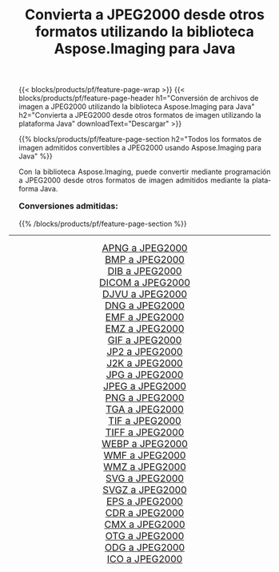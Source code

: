 ﻿---
title: Convierta a JPEG2000 desde otros formatos utilizando la biblioteca Aspose.Imaging para Java 
weight: 3920
url: /es/java/conversion/to/jpeg2000/ 
lang: es
langdirlevel: 2
locales: zh-hans,ja,it,ru,de,es,fr,nl,id,lt,pl,pt,vi,tr,ko,zh-hant,ar,hi,th,sv,cs,uk,he
description: Usando Aspose.Imaging puede convertir a JPEG2000 desde otros formatos usando Java
---

{{< blocks/products/pf/feature-page-wrap >}}
{{< blocks/products/pf/feature-page-header h1="Conversión de archivos de imagen a JPEG2000 utilizando la biblioteca Aspose.Imaging para Java" h2="Convierta a JPEG2000 desde otros formatos de imagen utilizando la plataforma Java" downloadText="Descargar" >}}


{{% blocks/products/pf/feature-page-section  h2="Todos los formatos de imagen admitidos convertibles a JPEG2000 usando Aspose.Imaging para Java" %}}
<p align=justify>Con la biblioteca Aspose.Imaging, puede convertir mediante programación a JPEG2000 desde otros formatos de imagen admitidos mediante la plataforma Java.</p>
<h3 style="margin-top:16px;">
Conversiones admitidas:
</h3>
{{% /blocks/products/pf/feature-page-section %}}
<div class="container-fluid productfamilypage bg-gray">
    <div class="convertypes bg-gray agp-content section">
        <div class="container">
		<hr style="margin-left:-20px;"/>
		<div class="row other-converters" style="gap: 10px;font-size: 19px;text-align:center;">
		    <div class='col-md-3 other-converter remove-lp remove-rp'><a href="/imaging/es/java/conversion/apng-to-jpeg2000/" style="padding:15px;">APNG a JPEG2000</a></div>
<div class='col-md-3 other-converter remove-lp remove-rp'><a href="/imaging/es/java/conversion/bmp-to-jpeg2000/" style="padding:15px;">BMP a JPEG2000</a></div>
<div class='col-md-3 other-converter remove-lp remove-rp'><a href="/imaging/es/java/conversion/dib-to-jpeg2000/" style="padding:15px;">DIB a JPEG2000</a></div>
<div class='col-md-3 other-converter remove-lp remove-rp'><a href="/imaging/es/java/conversion/dicom-to-jpeg2000/" style="padding:15px;">DICOM a JPEG2000</a></div>
<div class='col-md-3 other-converter remove-lp remove-rp'><a href="/imaging/es/java/conversion/djvu-to-jpeg2000/" style="padding:15px;">DJVU a JPEG2000</a></div>
<div class='col-md-3 other-converter remove-lp remove-rp'><a href="/imaging/es/java/conversion/dng-to-jpeg2000/" style="padding:15px;">DNG a JPEG2000</a></div>
<div class='col-md-3 other-converter remove-lp remove-rp'><a href="/imaging/es/java/conversion/emf-to-jpeg2000/" style="padding:15px;">EMF a JPEG2000</a></div>
<div class='col-md-3 other-converter remove-lp remove-rp'><a href="/imaging/es/java/conversion/emz-to-jpeg2000/" style="padding:15px;">EMZ a JPEG2000</a></div>
<div class='col-md-3 other-converter remove-lp remove-rp'><a href="/imaging/es/java/conversion/gif-to-jpeg2000/" style="padding:15px;">GIF a JPEG2000</a></div>
<div class='col-md-3 other-converter remove-lp remove-rp'><a href="/imaging/es/java/conversion/jp2-to-jpeg2000/" style="padding:15px;">JP2 a JPEG2000</a></div>
<div class='col-md-3 other-converter remove-lp remove-rp'><a href="/imaging/es/java/conversion/j2k-to-jpeg2000/" style="padding:15px;">J2K a JPEG2000</a></div>
<div class='col-md-3 other-converter remove-lp remove-rp'><a href="/imaging/es/java/conversion/jpg-to-jpeg2000/" style="padding:15px;">JPG a JPEG2000</a></div>
<div class='col-md-3 other-converter remove-lp remove-rp'><a href="/imaging/es/java/conversion/jpeg-to-jpeg2000/" style="padding:15px;">JPEG a JPEG2000</a></div>
<div class='col-md-3 other-converter remove-lp remove-rp'><a href="/imaging/es/java/conversion/png-to-jpeg2000/" style="padding:15px;">PNG a JPEG2000</a></div>
<div class='col-md-3 other-converter remove-lp remove-rp'><a href="/imaging/es/java/conversion/tga-to-jpeg2000/" style="padding:15px;">TGA a JPEG2000</a></div>
<div class='col-md-3 other-converter remove-lp remove-rp'><a href="/imaging/es/java/conversion/tif-to-jpeg2000/" style="padding:15px;">TIF a JPEG2000</a></div>
<div class='col-md-3 other-converter remove-lp remove-rp'><a href="/imaging/es/java/conversion/tiff-to-jpeg2000/" style="padding:15px;">TIFF a JPEG2000</a></div>
<div class='col-md-3 other-converter remove-lp remove-rp'><a href="/imaging/es/java/conversion/webp-to-jpeg2000/" style="padding:15px;">WEBP a JPEG2000</a></div>
<div class='col-md-3 other-converter remove-lp remove-rp'><a href="/imaging/es/java/conversion/wmf-to-jpeg2000/" style="padding:15px;">WMF a JPEG2000</a></div>
<div class='col-md-3 other-converter remove-lp remove-rp'><a href="/imaging/es/java/conversion/wmz-to-jpeg2000/" style="padding:15px;">WMZ a JPEG2000</a></div>
<div class='col-md-3 other-converter remove-lp remove-rp'><a href="/imaging/es/java/conversion/svg-to-jpeg2000/" style="padding:15px;">SVG a JPEG2000</a></div>
<div class='col-md-3 other-converter remove-lp remove-rp'><a href="/imaging/es/java/conversion/svgz-to-jpeg2000/" style="padding:15px;">SVGZ a JPEG2000</a></div>
<div class='col-md-3 other-converter remove-lp remove-rp'><a href="/imaging/es/java/conversion/eps-to-jpeg2000/" style="padding:15px;">EPS a JPEG2000</a></div>
<div class='col-md-3 other-converter remove-lp remove-rp'><a href="/imaging/es/java/conversion/cdr-to-jpeg2000/" style="padding:15px;">CDR a JPEG2000</a></div>
<div class='col-md-3 other-converter remove-lp remove-rp'><a href="/imaging/es/java/conversion/cmx-to-jpeg2000/" style="padding:15px;">CMX a JPEG2000</a></div>
<div class='col-md-3 other-converter remove-lp remove-rp'><a href="/imaging/es/java/conversion/otg-to-jpeg2000/" style="padding:15px;">OTG a JPEG2000</a></div>
<div class='col-md-3 other-converter remove-lp remove-rp'><a href="/imaging/es/java/conversion/odg-to-jpeg2000/" style="padding:15px;">ODG a JPEG2000</a></div>
<div class='col-md-3 other-converter remove-lp remove-rp'><a href="/imaging/es/java/conversion/ico-to-jpeg2000/" style="padding:15px;">ICO a JPEG2000</a></div>
                </div>
        </div>
    </div>
</div>
<br/>

